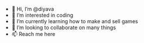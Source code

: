 - 👋 Hi, I’m @diyava
- 👀 I’m interested in coding
- 🌱 I’m currently learning how to make and sell games
- 💞️ I’m looking to collaborate on many things
- 📫 Reach me here

<!---
diyava/diyava is a ✨ special ✨ repository because its `README.md` (this file) appears on your GitHub profile.
You can click the Preview link to take a look at your changes.
--->

